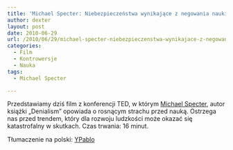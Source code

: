 ```yaml
---
title: 'Michael Specter: Niebezpieczeństwa wynikające z negowania nauki'
author: dexter
layout: post
date: 2010-06-29
url: /2010/06/29/michael-specter-niebezpieczenstwa-wynikajace-z-negowania-nauki/
categories:
  - Film
  - Kontrowersje
  - Nauka
tags:
  - Michael Specter

---
```

Przedstawiamy dziś film z konferencji TED, w którym [Michael Specter][1], autor książki &#8222;Denialism&#8221; opowiada o rosnącym strachu przed nauką. Ostrzega nas przed trendem, który dla rozwoju ludzkości może okazać się katastrofalny w skutkach. Czas trwania: 16 minut.

<!--more-->


  

  
Tłumaczenie na polski: [YPablo][2]

 [1]: http://en.wikipedia.org/wiki/Michael_Specter
 [2]: http://pl.sevenload.com/uzytkownicy/ypablo